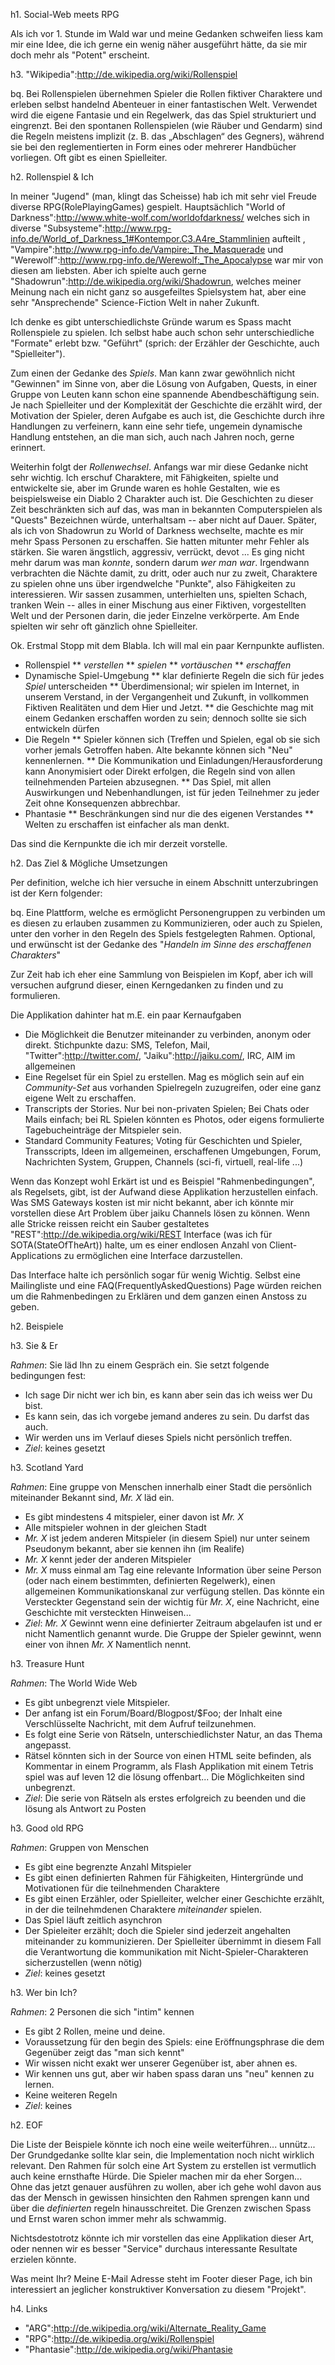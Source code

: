 h1. Social-Web meets RPG


Als ich vor 1. Stunde im Wald war und meine Gedanken schweifen liess kam mir eine Idee, die ich gerne ein wenig näher ausgeführt hätte, da sie mir doch mehr als "Potent" erscheint.


h3. "Wikipedia":http://de.wikipedia.org/wiki/Rollenspiel


bq. Bei Rollenspielen übernehmen Spieler die Rollen fiktiver Charaktere und erleben selbst handelnd Abenteuer in einer fantastischen Welt. Verwendet wird die eigene Fantasie und ein Regelwerk, das das Spiel strukturiert und eingrenzt. Bei den spontanen Rollenspielen (wie Räuber und Gendarm) sind die Regeln meistens implizit (z. B. das „Abschlagen“ des Gegners), während sie bei den reglementierten in Form eines oder mehrerer Handbücher vorliegen. Oft gibt es einen Spielleiter.


h2. Rollenspiel & Ich


In meiner "Jugend" (man, klingt das Scheisse) hab ich mit sehr viel Freude diverse RPG(RolePlayingGames) gespielt. Hauptsächlich "World of Darkness":http://www.white-wolf.com/worldofdarkness/ welches sich in diverse "Subsysteme":http://www.rpg-info.de/World_of_Darkness_1#Kontempor.C3.A4re_Stammlinien aufteilt , "Vampire":http://www.rpg-info.de/Vampire:_The_Masquerade und "Werewolf":http://www.rpg-info.de/Werewolf:_The_Apocalypse war mir von diesen am liebsten. Aber ich spielte auch gerne "Shadowrun":http://de.wikipedia.org/wiki/Shadowrun, welches meiner Meinung nach ein nicht ganz so ausgefeiltes Spielsystem hat, aber eine sehr "Ansprechende" Science-Fiction Welt in naher Zukunft.


Ich denke es gibt unterschiedlichste Gründe warum es Spass macht Rollenspiele zu spielen. Ich selbst habe auch schon sehr unterschiedliche "Formate" erlebt bzw. "Geführt" (sprich:  der Erzähler der Geschichte, auch "Spielleiter").


Zum einen der Gedanke des *Spiels*. Man kann zwar gewöhnlich nicht "Gewinnen" im Sinne von, aber die Lösung von Aufgaben, Quests, in einer Gruppe von Leuten kann schon eine spannende Abendbeschäftigung sein. Je nach Spielleiter und der Komplexität der Geschichte die erzählt wird, der Motivation der Spieler, deren Aufgabe es auch ist, die Geschichte durch ihre Handlungen zu verfeinern, kann eine sehr tiefe, ungemein dynamische Handlung entstehen, an die man sich, auch nach Jahren noch, gerne erinnert.


Weiterhin folgt der *Rollenwechsel*. Anfangs war mir diese Gedanke nicht sehr wichtig. Ich erschuf Charaktere, mit Fähigkeiten, spielte und entwickelte sie, aber im Grunde waren es hohle Gestalten, wie es beispielsweise ein Diablo 2 Charakter auch ist. Die Geschichten zu dieser Zeit beschränkten sich auf das, was man in bekannten Computerspielen als "Quests" Bezeichnen würde, unterhaltsam -- aber nicht auf Dauer. Später, als ich von Shadowrun zu World of Darkness wechselte, machte es mir mehr Spass Personen zu erschaffen. Sie hatten mitunter mehr Fehler als stärken. Sie waren ängstlich, aggressiv, verrückt, devot ... Es ging nicht mehr darum was man *konnte*, sondern darum *wer man war*. Irgendwann verbrachten die Nächte damit, zu dritt, oder auch nur zu zweit, Charaktere zu spielen ohne uns über irgendwelche "Punkte", also Fähigkeiten zu interessieren. Wir sassen zusammen, unterhielten uns, spielten Schach, tranken Wein -- alles in einer Mischung aus einer Fiktiven, vorgestellten Welt und der Personen darin, die jeder Einzelne verkörperte. Am Ende spielten wir sehr oft gänzlich ohne Spielleiter.


Ok. Erstmal Stopp mit dem Blabla. Ich will mal ein paar Kernpunkte auflisten.


* Rollenspiel
** _verstellen_
** _spielen_
** _vortäuschen_
** _erschaffen_
* Dynamische Spiel-Umgebung
** klar definierte Regeln die sich für jedes *Spiel* unterscheiden
** Überdimensional; wir spielen im Internet, in unserem Verstand, in der Vergangenheit und Zukunft, in vollkommen Fiktiven Realitäten und dem Hier und Jetzt.
** die Geschichte mag mit einem Gedanken erschaffen worden zu sein; dennoch sollte sie sich entwickeln dürfen
* Die Regeln
** Spieler können sich (Treffen und Spielen, egal ob sie sich vorher jemals Getroffen haben. Alte bekannte können sich "Neu" kennenlernen.
** Die Kommunikation und Einladungen/Herausforderung kann Anonymisiert oder Direkt erfolgen, die Regeln sind von allen teilnehmenden Parteien abzusegnen.
** Das Spiel, mit allen Auswirkungen und Nebenhandlungen, ist für jeden Teilnehmer zu jeder Zeit ohne Konsequenzen abbrechbar.
* Phantasie
** Beschränkungen sind nur die des eigenen Verstandes
** Welten zu erschaffen ist einfacher als man denkt.


Das sind die Kernpunkte die ich mir derzeit vorstelle.


h2. Das Ziel & Mögliche Umsetzungen


Per definition, welche ich hier versuche in einem Abschnitt unterzubringen ist der Kern folgender:


bq. Eine Plattform, welche es ermöglicht Personengruppen zu verbinden um es diesen zu erlauben zusammen zu Kommunizieren, oder auch zu Spielen, unter den vorher in den Regeln des Spiels festgelegten Rahmen. Optional, und erwünscht ist der Gedanke des "_Handeln im Sinne des erschaffenen Charakters_"


Zur Zeit hab ich eher eine Sammlung von Beispielen im Kopf, aber ich will versuchen aufgrund dieser, einen Kerngedanken zu finden und zu formulieren.
 

Die Applikation dahinter hat m.E. ein paar Kernaufgaben


* Die Möglichkeit die Benutzer miteinander zu verbinden, anonym oder direkt. Stichpunkte dazu: SMS, Telefon, Mail, "Twitter":http://twitter.com/, "Jaiku":http://jaiku.com/, IRC, AIM im allgemeinen
* Eine Regelset für ein Spiel zu erstellen. Mag es möglich sein auf ein *Community-Set* aus vorhanden Spielregeln zuzugreifen, oder eine ganz eigene Welt zu erschaffen.
* Transcripts der Stories. Nur bei non-privaten Spielen; Bei Chats oder Mails einfach; bei RL Spielen könnten es Photos, oder eigens formulierte Tagebucheinträge der Mitspieler sein.
* Standard Community Features; Voting für Geschichten und Spieler, Transscripts, Ideen im allgemeinen, erschaffenen Umgebungen, Forum, Nachrichten System, Gruppen, Channels (sci-fi, virtuell, real-life ...)


Wenn das Konzept wohl Erkärt ist und es Beispiel "Rahmenbedingungen", als Regelsets, gibt, ist der Aufwand diese Applikation herzustellen einfach. Was SMS Gateways kosten ist mir nicht bekannt, aber ich könnte mir vorstellen diese Art Problem über jaiku Channels lösen zu können. Wenn alle Stricke reissen reicht ein Sauber gestaltetes "REST":http://de.wikipedia.org/wiki/REST Interface (was ich für SOTA(StateOfTheArt)) halte, um es einer endlosen Anzahl von Client-Applications zu ermöglichen eine Interface darzustellen.


Das Interface halte ich persönlich sogar für wenig Wichtig. Selbst eine Mailingliste und eine FAQ(FrequentlyAskedQuestions) Page würden reichen um die Rahmenbedingen zu Erklären und dem ganzen einen Anstoss zu geben. 


h2. Beispiele


h3. Sie & Er

_Rahmen_: Sie läd Ihn zu einem Gespräch ein. Sie setzt folgende bedingungen fest:


* Ich sage Dir nicht wer ich bin, es kann aber sein das ich weiss wer Du bist.
* Es kann sein, das ich vorgebe jemand anderes zu sein. Du darfst das auch.
* Wir werden uns im Verlauf dieses Spiels nicht persönlich treffen.
* _Ziel_: keines gesetzt


h3. Scotland Yard


_Rahmen_: Eine gruppe von Menschen innerhalb einer Stadt die persönlich miteinander Bekannt sind, *Mr. X* läd ein.


* Es gibt mindestens 4 mitspieler, einer davon ist *Mr. X*
* Alle mitspieler wohnen in der gleichen Stadt
* *Mr. X* ist jedem anderen Mitspieler (in diesem Spiel) nur unter seinem Pseudonym bekannt, aber sie kennen ihn (im Realife)
* *Mr. X* kennt jeder der anderen Mitspieler
* *Mr. X* muss einmal am Tag eine relevante Information über seine Person (oder nach einem bestimmten, definierten Regelwerk), einen allgemeinen Kommunikationskanal zur verfügung stellen. Das könnte ein Versteckter Gegenstand sein der wichtig für *Mr. X*, eine Nachricht, eine Geschichte mit versteckten Hinweisen...
* _Ziel_: *Mr. X* Gewinnt wenn eine definierter Zeitraum abgelaufen ist und er nicht Namentlich genannt wurde. Die Gruppe der Spieler gewinnt, wenn einer von ihnen *Mr. X* Namentlich nennt.


h3. Treasure Hunt


_Rahmen_: The World Wide Web


* Es gibt unbegrenzt viele Mitspieler.
* Der anfang ist ein Forum/Board/Blogpost/$Foo; der Inhalt eine Verschlüsselte Nachricht, mit dem Aufruf teilzunehmen.
* Es folgt eine Serie von Rätseln, unterschiedlichster Natur, an das Thema angepasst.
* Rätsel könnten sich in der Source von einen HTML seite befinden, als
  Kommentar in einem Programm, als Flash Applikation mit einem Tetris
  spiel was auf leven 12 die lösung offenbart... Die Möglichkeiten sind unbegrenzt.
* _Ziel_: Die serie von Rätseln als erstes erfolgreich zu beenden und die lösung als Antwort zu Posten


h3. Good old RPG


_Rahmen_: Gruppen von Menschen


* Es gibt eine begrenzte Anzahl Mitspieler
* Es gibt einen definierten Rahmen für Fähigkeiten, Hintergründe und Motivationen für die teilnehmenden Charaktere
* Es gibt einen Erzähler, oder Spielleiter, welcher einer Geschichte erzählt, in der die teilnehmdenen Charaktere _miteinander_ spielen.
* Das Spiel läuft zeitlich asynchron
* Der Spieleiter erzählt; doch die Spieler sind jederzeit angehalten miteinander zu kommunizieren. Der Spielleiter übernimmt in diesem Fall die Verantwortung die kommunikation mit Nicht-Spieler-Charakteren sicherzustellen (wenn nötig)
* _Ziel_: keines gesetzt


h3. Wer bin Ich?


_Rahmen_: 2 Personen die sich "intim" kennen

* Es gibt 2 Rollen, meine und deine.
* Voraussetzung für den begin des Spiels: eine Eröffnungsphrase die dem Gegenüber zeigt das "man sich kennt"
* Wir wissen nicht exakt wer unserer Gegenüber ist, aber ahnen es.
* Wir kennen uns gut, aber wir haben spass daran uns "neu" kennen zu lernen.
* Keine weiteren Regeln
* _Ziel_: keines


h2. EOF


Die Liste der Beispiele könnte ich noch eine weile weiterführen... unnütz... Der Grundgedanke sollte klar sein, die Implementation noch nicht wirklich relevant. Den Rahmen für solch eine Art System zu erstellen ist vermutlich auch keine ernsthafte Hürde. Die Spieler machen mir da eher Sorgen... Ohne das jetzt genauer ausführen zu wollen, aber ich gehe wohl davon aus das der Mensch in gewissen hinsichten den Rahmen sprengen kann und über die _definierten_ regeln hinausschreitet. Die Grenzen zwischen Spass und Ernst waren schon immer mehr als schwammig.


Nichtsdestotrotz könnte ich mir vorstellen das eine Applikation dieser Art, oder nennen wir es besser "Service" durchaus interessante Resultate erzielen könnte.


Was meint Ihr? Meine E-Mail Adresse steht im Footer dieser Page, ich bin interessiert an jeglicher konstruktiver Konversation zu diesem "Projekt".


h4. Links

* "ARG":http://de.wikipedia.org/wiki/Alternate_Reality_Game
* "RPG":http://de.wikipedia.org/wiki/Rollenspiel
* "Phantasie":http://de.wikipedia.org/wiki/Phantasie
